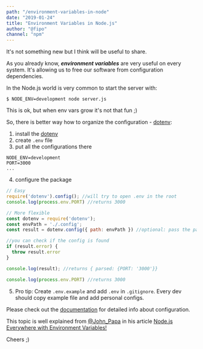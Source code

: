 ```yaml
---
path: "/environment-variables-in-node"
date: "2019-01-24"
title: "Environment Variables in Node.js"
author: "@fipo"
channel: "npm"
---
```


It's not something new but I think will be useful to share.

As you already know, ***environment variables*** are very useful on every system. It's allowing us to free our software from configuration dependencies.

In the Node.js world is very common to start the server with:

```
$ NODE_ENV=development node server.js
```

This is ok, but when env vars grow it's not that fun ;)

So, there is better way how to organize the configuration - [dotenv](https://www.npmjs.com/package/dotenv):

1. install the [dotenv](https://github.com/motdotla/dotenv)
2. create `.env` file
3. put all the configurations there
```
NODE_ENV=development
PORT=3000
...
```
4. configure the package

```javascript
// Easy
require('dotenv').config(); //will try to open .env in the root
console.log(process.env.PORT) //returns 3000
```

```javascript
// More flexible
const dotenv = require('dotenv');
const envPath = './.config'; 
const result = dotenv.config({ path: envPath }) //optional: pass the path to .env, default is .env file in the root

//you can check if the config is found
if (result.error) {
  throw result.error
}

console.log(result); //returns { parsed: {PORT: '3000'}}

console.log(process.env.PORT) //returns 3000

```

5. Pro tip: Create `.env.example` and add `.env` in `.gitignore`. Every dev should copy example file and add personal configs.

Please check out the [documentation](https://github.com/motdotla/dotenv/blob/master/README.md) for detailed info about configuration.

This topic is well explained from [@John_Papa](https://twitter.com/John_Papa) in his article [Node.js Everywhere with Environment Variables!](https://medium.com/the-node-js-collection/making-your-node-js-work-everywhere-with-environment-variables-2da8cdf6e786)

Cheers ;)
